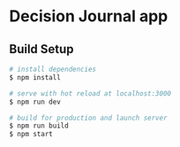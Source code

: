 # Decision Journal app


## Build Setup

``` bash
# install dependencies
$ npm install

# serve with hot reload at localhost:3000
$ npm run dev

# build for production and launch server
$ npm run build
$ npm start

```

